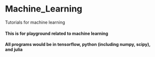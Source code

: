 # Machine_Learning
Tutorials for machine learning

#### This is for playground related to machine learning
#### All programs would be in tensorflow, python (including numpy, scipy), and julia
